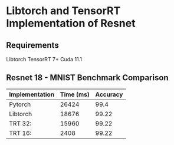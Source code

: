 # Libtorch and TensorRT Implementation of Resnet

## Requirements
Libtorch
TensorRT 7+
Cuda 11.1


## Resnet 18 - MNIST Benchmark Comparison
| Implementation | Time (ms) | Accuracy |
| --- | ---| ---|
| Pytorch  |  26424 |   99.4 |
| Libtorch |  18676  | 99.22|
| TRT 32:  |  15960  | 99.22|
| TRT 16:  |  2408  | 99.22|
